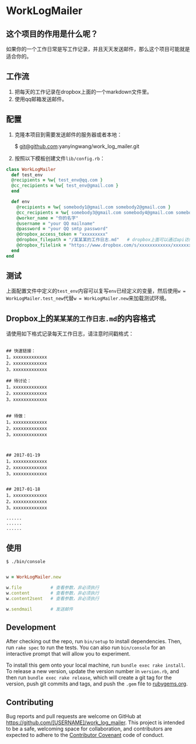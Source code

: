 # WorkLogMailer



## 这个项目的作用是什么呢？

如果你的一个工作日常是写工作记录，并且天天发送邮件，那么这个项目可能就是适合你的。



## 工作流

1.  把每天的工作记录在dropbox上面的一个markdown文件里。
2.  使用qq邮箱发送邮件。


## 配置

1. 克隆本项目到需要发送邮件的服务器或者本地：

    $ git@github.com:yanyingwang/work_log_mailer.git


2. 按照以下模板创建文件`lib/config.rb`：

~~~ruby
class WorkLogMailer
  def test_env
  @recipients = %w{ test_env@qq.com }
  @cc_recipients = %w{ test_env@gmail.com }
  end

  def env
    @recipients = %w{ somebody1@gmail.com somebody2@gmail.com }
    @cc_recipients = %w{ somebody3@gmail.com somebody4@gmail.com somebody2@gmail.com }
    @worker_name = "你的名字"
    @username = "your QQ mailname"
    @password = "your QQ smtp password"
    @dropbox_access_token = "xxxxxxxxx"
    @dropbox_filepath = "/某某某的工作日志.md"   # dropbox上面可以通过api访问的文件的路径
    @dropbox_filelink = "https://www.dropbox.com/s/xxxxxxxxxxxx/xxxxxxxxxxxxx.md?dl=0"   # 此文件被共享了的url地址
  end
end
~~~

## 测试

上面配置文件中定义的`test_env`内容可以复写`env`已经定义的变量，然后使用`w = WorkLogMailer.test_new`代替`w = WorkLogMailer.new`来加载测试环境。


## Dropbox上的`某某某的工作日志.md`的内容格式

请使用如下格式记录每天工作日志，请注意时间戳格式：
~~~raw

## 快速链接：
1，xxxxxxxxxxxxx
2，xxxxxxxxxxxxx
3，xxxxxxxxxxxxx

## 待讨论：
1，xxxxxxxxxxxxx
2，xxxxxxxxxxxxx
3，xxxxxxxxxxxxx


## 待做：
1，xxxxxxxxxxxxx
2，xxxxxxxxxxxxx
3，xxxxxxxxxxxxx



## 2017-01-19
1，xxxxxxxxxxxxx
2，xxxxxxxxxxxxx
3，xxxxxxxxxxxxx


## 2017-01-18
1，xxxxxxxxxxxxx
2，xxxxxxxxxxxxx
3，xxxxxxxxxxxxx

......
......
......
~~~


## 使用

    $ ./bin/console

~~~ruby

w = WorkLogMailer.new

w.file           # 查看参数，非必须执行
w.content        # 查看参数，非必须执行
w.content2sent   # 查看参数，非必须执行

w.sendmail       # 发送邮件
~~~

## Development

After checking out the repo, run `bin/setup` to install dependencies. Then, run `rake spec` to run the tests. You can also run `bin/console` for an interactive prompt that will allow you to experiment.

To install this gem onto your local machine, run `bundle exec rake install`. To release a new version, update the version number in `version.rb`, and then run `bundle exec rake release`, which will create a git tag for the version, push git commits and tags, and push the `.gem` file to [rubygems.org](https://rubygems.org).

## Contributing

Bug reports and pull requests are welcome on GitHub at https://github.com/[USERNAME]/work_log_mailer. This project is intended to be a safe, welcoming space for collaboration, and contributors are expected to adhere to the [Contributor Covenant](http://contributor-covenant.org) code of conduct.

